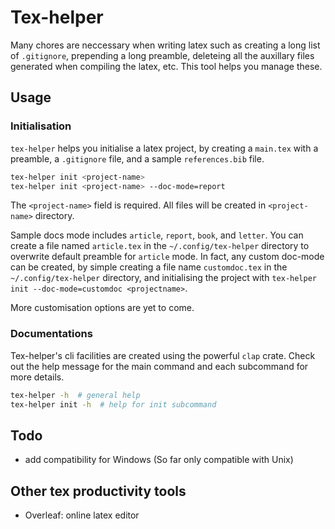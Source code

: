 # Tex-helper

Many chores are neccessary when writing latex such as creating a long list of `.gitignore`, prepending a long preamble, deleteing all the auxillary files generated when compiling the latex, etc. 
This tool helps you manage these.

## Usage

### Initialisation

`tex-helper` helps you initialise a latex project, by creating a `main.tex` with a preamble, a `.gitignore` file, and a sample `references.bib` file.

```sh
tex-helper init <project-name> 
tex-helper init <project-name> --doc-mode=report 
```

The `<project-name>` field is required. 
All files will be created in `<project-name>` directory.

Sample docs mode includes `article`, `report`, `book`, and `letter`. 
You can create a file named `article.tex` in the `~/.config/tex-helper` directory to overwrite default preamble for `article` mode.
In fact, any custom doc-mode can be created, by simple creating a file name `customdoc.tex` in the `~/.config/tex-helper` directory, and initialising the project with `tex-helper init --doc-mode=customdoc <projectname>`.

More customisation options are yet to come.

### Documentations

Tex-helper's cli facilities are created using the powerful `clap` crate.
Check out the help message for the main command and each subcommand for more details.

```sh
tex-helper -h  # general help
tex-helper init -h  # help for init subcommand
```

## Todo

- add compatibility for Windows (So far only compatible with Unix)

## Other tex productivity tools

- Overleaf: online latex editor
